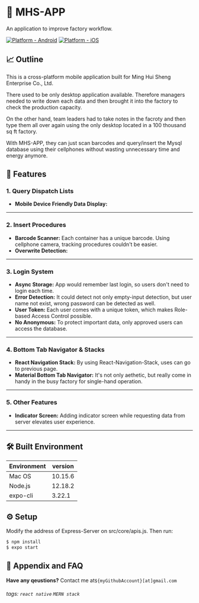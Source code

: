 # 🔩  MHS-APP

An application to improve factory workflow.

[![Platform - Android](https://img.shields.io/badge/platform-Android-3ddc84.svg?style=flat&logo=android)](https://www.android.com)
[![Platform - iOS](https://img.shields.io/badge/platform-iOS-000.svg?style=flat&logo=apple)](https://developer.apple.com/ios)

## 📈  Outline

This is a cross-platform mobile application built for Ming Hui Sheng Enterprise Co., Ltd.

There used to be only desktop application available. Therefore managers needed to write down each data and then brought it into the factory to check the production capacity.

On the other hand, team leaders had to take notes in the facroty and then type them all over again using the only desktop located in a 100 thousand sq ft factory.

With MHS-APP, they can just scan barcodes and query/insert the Mysql database using their cellphones without wasting unnecessary time and energy anymore.

## 📱  Features

### 1. Query Dispatch Lists

* **Mobile Device Friendly Data Display:**

---

### 2. Insert Procedures

* **Barcode Scanner:** Each container has a unique barcode. Using cellphone camera, tracking procedures couldn't be easier.
* **Overwrite Detection:** 

---
### 3. Login System

* **Async Storage:** App would remember last login, so users don't need to login each time.
* **Error Detection:** It could detect not only empty-input detection, but user name not exist, wrong password can be detected as well.
* **User Token:** Each user comes with a unique token, which makes Role-based Access Control possible.
* **No Anonymous:** To protect important data, only approved users can access the database.

---

### 4. Bottom Tab Navigator & Stacks

* **React Navigation Stack:** By using React-Navigation-Stack, uses can go to previous page.
* **Material Bottom Tab Navigator:** It's not only aethetic, but really come in handy in the busy factory for single-hand operation.

---

### 5. Other Features

* **Indicator Screen:** Adding indicator screen while requesting data from server elevates user experience.

---

## 🛠  Built Environment

| Environment   | version | 
| ------------- | ------- |
| Mac OS        | 10.15.6 |
| Node.js       | 12.18.2 |
| expo-cli      | 3.22.1  |

## ⚙  Setup

Modify the address of Express-Server on src/core/apis.js.
Then run:
```bash 
$ npm install
$ expo start
```

## 🙋  Appendix and FAQ


**Have any qeustions?** Contact me at`${myGithubAccount}[at]gmail.com`


###### tags: `react native` `MERN stack`